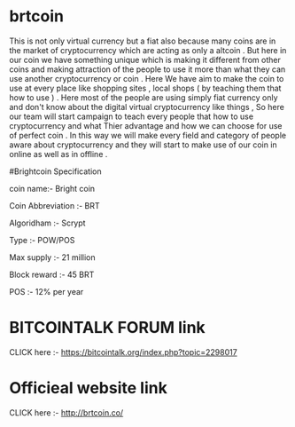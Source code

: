 # brtcoin

This is not only virtual currency but a fiat also because many coins are in the market of cryptocurrency which are acting as only a altcoin . But here in our coin we have something unique which is making it different from other coins and making attraction of the people to use it more than what they can use another cryptocurrency or coin . Here We have aim to make the coin to use at every place like shopping sites , local shops ( by teaching them that how to use ) . Here most of the people are using simply fiat currency only and don't know about the digital virtual cryptocurrency like things , So here our team will start campaign to teach every people that how to use cryptocurrency and what Thier advantage and how we can choose for use of perfect coin . In this way we will make every field and category of people aware about cryptocurrency and they will start to make use of our coin in online as well as in offline .

#Brightcoin Specification

coin name:- Bright coin

Coin Abbreviation :- BRT

Algoridham :- Scrypt

Type :- POW/POS

Max supply :- 21 million

Block reward :- 45 BRT

POS :- 12% per year


# BITCOINTALK FORUM link

CLICK here :- https://bitcointalk.org/index.php?topic=2298017

# Officieal website link

CLICK here :- http://brtcoin.co/
